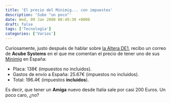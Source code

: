 ```yaml
---
title: 'El precio del Minimig... con impuestos'
description: 'Sube "un poco"'
date: Wed, 09 Jan 2008 08:49:30 +0000
draft: false
tags: ['Tecnología']
categories: ['Varios']
---
```


Curiosamente, justo después de hablar sobre [la Altera DE1](/%c2%a1ya-tengo-mi-altera-de1-de-terasic/), recibo un correo de **Acube Systems** en el que me comentan el precio de tener uno de sus [Minimig](http://www.acube-systems.biz/eng/hardware.php) en España:

*   Placa: 138€ (impuestos no incluidos).
*   Gastos de envío a España: 25.67€ (impuestos no incluidos).
*   Total: 196.4€ (impuestos **incluidos**).

Es decir, que tener un **Amiga** nuevo desde Italia sale por casi 200 Euros. Un poco caro, ¿no? 
